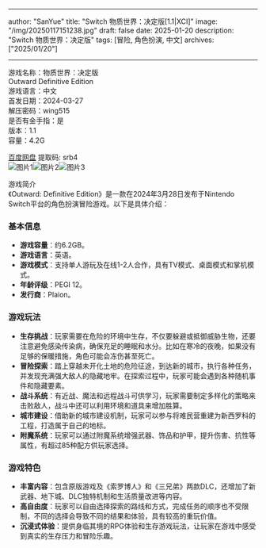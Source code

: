 
---
author: "SanYue"
title: "Switch 物质世界：决定版[1.1|XCI]"
image: "/img/20250117151238.jpg"
draft: false
date: 2025-01-20
description: "Switch 物质世界：决定版"
tags: [冒险, 角色扮演, 中文]
archives: ["2025/01/20"]

---

游戏名称：物质世界：决定版   
Outward Definitive Edition    
游戏语言：中文  
首发日期：2024-03-27  
解压密码：wing515  
是否有金手指：是  
版本：1.1   
容量：4.2G

[百度网盘](https://pan.baidu.com/s/1H82gHKmm5hRPIPL2Uv-hZA) 提取码: srb4  
![图片1](/img/sch2yy.jpg)![图片2](/img/sch2z1.jpg)![图片3](/img/sch2yo.jpg)  

游戏简介  
《Outward: Definitive Edition》是一款在2024年3月28日发布于Nintendo Switch平台的角色扮演冒险游戏。以下是具体介绍：

### 基本信息
- **游戏容量**：约6.2GB。
- **游戏语言**：英语。
- **游戏模式**：支持单人游玩及在线1-2人合作，具有TV模式、桌面模式和掌机模式。
- **年龄评级**：PEGI 12。
- **发行商**：Plaion。

### 游戏玩法
- **生存挑战**：玩家需要在危险的环境中生存，不仅要躲避或抵御威胁生物，还要注意避免感染传染病，确保充足的睡眠和水分。比如在寒冷的夜晚，如果没有足够的保暖措施，角色可能会冻伤甚至死亡。
- **冒险探索**：踏上穿越未开化土地的危险征途，到达新的城市，执行各种任务，并发现充满强大敌人的隐藏地牢。在探索过程中，玩家可能会遇到各种随机事件和隐藏要素。
- **战斗系统**：有近战、魔法和远程战斗可供学习，玩家需要制定多样化的策略来击败敌人，战斗中还可以利用环境和道具来增加胜算。
- **城市建设**：借助新的城市建设机制，玩家可以参与将难民营重建为新西罗科的工程，打造属于自己的地标。
- **附魔系统**：玩家可以通过附魔系统增强武器、饰品和护甲，提升伤害、抗性等属性，有超过85种配方供玩家选择。

### 游戏特色
- **丰富内容**：包含原版游戏及《索罗博人》和《三兄弟》两款DLC，还增加了新武器、地下城、DLC独特机制和生活质量改进等内容。
- **高自由度**：玩家可以自由选择探索的路线和方式，完成任务的顺序也不受限制，不同的选择会导致不同的结果和体验，具有较高的重玩价值。
- **沉浸式体验**：提供身临其境的RPG体验和生存游戏玩法，让玩家在游戏中感受到真实的生存压力和冒险乐趣。
